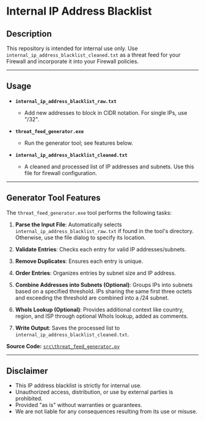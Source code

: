 # Internal IP Address Blacklist

## Description

This repository is intended for internal use only. Use `internal_ip_address_blacklist_cleaned.txt` as a threat feed for your Firewall and incorporate it into your Firewall policies.

---

## Usage

- **`internal_ip_address_blacklist_raw.txt`**

  - Add new addresses to block in CIDR notation. For single IPs, use "/32".

- **`threat_feed_generator.exe`**

  - Run the generator tool; see features below.

- **`internal_ip_address_blacklist_cleaned.txt`**
  - A cleaned and processed list of IP addresses and subnets. Use this file for firewall configuration.

---

## Generator Tool Features

The `threat_feed_generator.exe` tool performs the following tasks:

1. **Parse the Input File**: Automatically selects `internal_ip_address_blacklist_raw.txt` if found in the tool's directory. Otherwise, use the file dialog to specify its location.

2. **Validate Entries**: Checks each entry for valid IP addresses/subnets.

3. **Remove Duplicates**: Ensures each entry is unique.

4. **Order Entries**: Organizes entries by subnet size and IP address.

5. **Combine Addresses into Subnets (Optional)**: Groups IPs into subnets based on a specified threshold. IPs sharing the same first three octets and exceeding the threshold are combined into a /24 subnet.

6. **WhoIs Lookup (Optional)**: Provides additional context like country, region, and ISP through optional WhoIs lookup, added as comments.

7. **Write Output**: Saves the processed list to `internal_ip_address_blacklist_cleaned.txt`.

**Source Code:** [`src\threat_feed_generator.py`](src/threat_feed_generator.py)

---

## Disclaimer

- This IP address blacklist is strictly for internal use.
- Unauthorized access, distribution, or use by external parties is prohibited.
- Provided "as is" without warranties or guarantees.
- We are not liable for any consequences resulting from its use or misuse.
